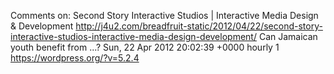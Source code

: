 Comments on: Second Story Interactive Studios | Interactive Media Design & Development http://j4u2.com/breadfruit-static/2012/04/22/second-story-interactive-studios-interactive-media-design-development/ Can Jamaican youth benefit from ...? Sun, 22 Apr 2012 20:02:39 +0000  hourly   1  https://wordpress.org/?v=5.2.4
